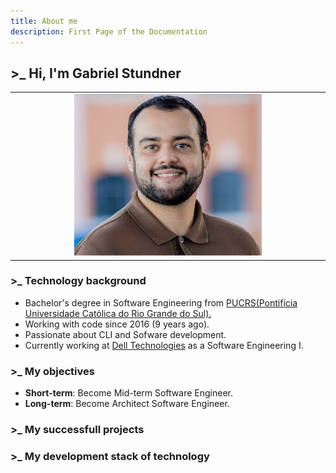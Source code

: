 ```yaml
---
title: About me
description: First Page of the Documentation
---
```


## >_ Hi, I'm Gabriel Stundner

<table align="center"><tr><td align="center" width="9999">
    <img src="https://github.com/F4NT0/fantodocs/blob/main/public/me.jpg?raw=true" alt="My awesome picture" width="300" /> 
</td></tr></table>

### >_ Technology background

- Bachelor's degree in Software Engineering from [PUCRS(Pontifícia Universidade Católica do Rio Grande do Sul).](https://portal.pucrs.br/en/ensino/cursos/graduacao/engenharia-de-software/)
- Working with code since 2016 (9 years ago).
- Passionate about CLI and Sofware development.
- Currently working at [Dell Technologies](https://www.dell.com/en-us/lp/dt/who-we-are?msockid=13a6ae50813463391d39bb2080e2622b) as a Software Engineering I.

### >_ My objectives

- **Short-term**: Become Mid-term Software Engineer.
- **Long-term**: Become Architect Software Engineer. 

### >_ My successfull projects




### >_ My development stack of technology


